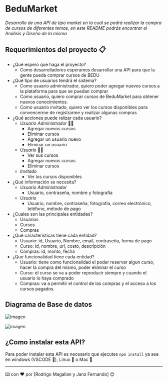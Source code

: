 # BeduMarket

_Desarrollo de una API de tipo market en la cual se podrá realizar la compra de cursos de diferentes temas, en este README podrás encontrar el Análisis y Diseño de la misma_

## Requerimientos del proyecto 📋
* ¿Qué espero que haga el proyecto?
  * Como desarrolladores esperamos desarrollar una API para que la gente pueda comprar cursos de BEDU 
* ¿Qué tipo de usuarios tendrá el sistema?
  * Como usuario administrador, quiero poder agregar nuevos cursos a la plataforma para que se puedan comprar
  * Como usuario, quiero comprar cursos de BeduMarket para obtener nuevos conocimientos.
  * Como usuario invitado, quiero ver los cursos disponibles para convencerme de registrarme y realizar algunas compras
* ¿Qué acciones puede ralizar cada usuario?
  * *Usuario Administrador* 🧑‍🔧
    * Agregar nuevos cursos
    * Eliminar cursos
    * Agregar un usuario nuevo
    * Eliminar un usuario
  * *Usuario* 🤵‍♂️
    * Ver sus cursos
    * Agregar nuevos cursos
    * Eliminar cursos
  * *Invitado*
    * Ver los cursos disponibles
* ¿Qué información se necesita?
  * *Usuario Administrador*
    * Usuario, contraseña, nombre y fotografía
  * *Usuario*
    * Usuario, nombre, contraseña, fotografía, correo electrónico, teléfono, método de pago
* ¿Cuales son las principales entidades?
  * Usuarios
  * Cursos
  * Compras
* ¿Qué caracteristicas tiene cada entidad?
  * Usuario: id, Usuario, Nombre, email, contraseña, forma de pago
  * Curso: id, nombre, url, costo, descripción
  * Compras: id, monto, fecha
* ¿Que funcionalidad tiene cada entidad?
  * Usuario: tiene como funcionalidad el poder reservar algun curso, hacer la compra del mismo, poder eliminar el curso
  * Curso: el curso se va a poder reproducir siempre y cuando el usuario lo haya comprado
  * Compras: va a permitir el control de las compras y el acceso a los cursos pagados.


## Diagrama de Base de datos

![imagen](https://user-images.githubusercontent.com/56411929/109845751-15638a80-7c13-11eb-88f9-75d246c40063.png)

![imagen](https://user-images.githubusercontent.com/56411929/109845793-201e1f80-7c13-11eb-891a-50c7d3acaf99.png)

## ¿Como instalar esta API?

Para poder instalar esta API es necesario que ejecutes `npm install` ya sea en windows (VSCODE :blue_heart:), Linux :purple_heart: o Mac :apple:

---
⌨️ con ❤️ por [Rodrigo Magallan y Janz Fernando] 😊
